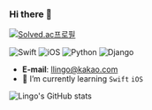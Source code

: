 ### Hi there 👋
[![Solved.ac프로필](http://mazassumnida.wtf/api/mini/generate_badge?boj=seu0313)](https://solved.ac/seu0313)

![Swift](https://img.shields.io/badge/Swift-FA7343?style=flat-square&logo=Swift&logoColor=white)
![iOS](https://img.shields.io/badge/iOS-222222?style=flat-square&logo=Apple&logoColor=white)
![Python](https://img.shields.io/badge/Python-1478A7?style=flat-square&logo=Python&logoColor=white)
![Django](https://img.shields.io/badge/Django-065535?style=flat-square&logo=Django&logoColor=white)

- **E-mail**: llingo@kakao.com
- 🌱 I’m currently learning `Swift` `iOS`

<!-- ![Top Langs](https://github-readme-stats.vercel.app/api/top-langs/?username=llingo&layout=compact) -->

![Lingo's GitHub stats](https://github-readme-stats.vercel.app/api?username=llingo&show_icons=true&theme=tokyonight)
